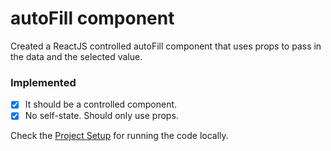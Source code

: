# autoFill component

Created a ReactJS controlled autoFill component that uses props to pass in the data and the selected value.

### Implemented

- [x] It should be a controlled component.
- [x] No self-state. Should only use props.

Check the [Project Setup](./SETUP.md) for running the code locally.